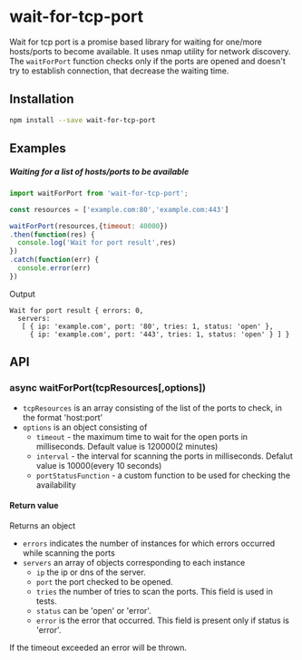 # wait-for-tcp-port

Wait for tcp port is a promise based library for waiting for one/more hosts/ports to become available. It uses nmap utility for network discovery. The ```waitForPort``` function checks only if the ports are opened and  doesn't try to establish connection, that decrease the waiting time.  

## Installation

```bash
npm install --save wait-for-tcp-port
```
## Examples

##### Waiting for a list of hosts/ports to be available

```js
import waitForPort from 'wait-for-tcp-port';

const resources = ['example.com:80','example.com:443']

waitForPort(resources,{timeout: 40000})
.then(function(res) {
  console.log('Wait for port result',res)
})
.catch(function(err) {
  console.error(err)
})
```
Output
```
Wait for port result { errors: 0,
  servers: 
   [ { ip: 'example.com', port: '80', tries: 1, status: 'open' },
     { ip: 'example.com', port: '443', tries: 1, status: 'open' } ] }

```
## API
### async waitForPort(tcpResources[,options])
 - `tcpResources` is an array consisting of the list of the ports to check, in the format 'host:port'
 - `options` is an object consisting of
   - `timeout` - the maximum time to wait for the open ports in milliseconds. Default value is 120000(2 minutes)
   - `interval` - the interval for scanning the ports in milliseconds. Defalut value is 10000(every 10 seconds)
   - `portStatusFunction` - a custom function to be used for checking the availability

#### Return value
Returns an object
  - `errors` indicates the number of instances for which errors occurred while scanning the ports
  - `servers` an array of objects corresponding to each instance
    - `ip` the ip or dns of the server.
    - `port` the port checked to be opened.
    - `tries` the number of tries to scan the ports. This field is used in tests.
    - `status` can be 'open' or 'error'.
    - `error`  is the error that occurred. This field is present only if status is 'error'.

If the timeout exceeded an error will be thrown.

